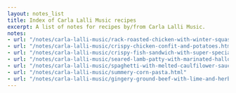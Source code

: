 ```yaml
---
layout: notes_list
title: Index of Carla Lalli Music recipes
excerpt: A list of notes for recipes by/from Carla Lalli Music.
notes:
- url: "/notes/carla-lalli-music/rack-roasted-chicken-with-winter-squash-and-chile-yogurt.html"
- url: "/notes/carla-lalli-music/crispy-chicken-confit-and-potatoes.html"
- url: "/notes/carla-lalli-music/crispy-fish-sandwich-with-super-special-tarter-sauce.html"
- url: "/notes/carla-lalli-music/seared-lamb-patty-with-marinated-halloumi-and-herbs.html"
- url: "/notes/carla-lalli-music/spaghetti-with-melted-caulfilower-sauce.html"
- url: "/notes/carla-lalli-music/summery-corn-pasta.html"
- url: "/notes/carla-lalli-music/gingery-ground-beef-with-lime-and-herbs.html"
---
```

